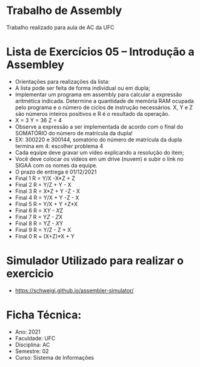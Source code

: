 # Trabalho de Assembly
Trabalho realizado para aula de AC da UFC

# Lista de Exercícios 05 – Introdução a Assembley
 - Orientações para realizações da lista:
-  A lista pode ser feita de forma individual ou em dupla;
- Implementar um programa em assembly para calcular a expressão aritmética indicada. Determine a quantidade de memória RAM ocupada pelo programa e o número de ciclos de instrução necessários. X, Y e Z são números inteiros positivos e R é o resultado da operação.
- X = 3 Y = 36 Z = 4
- Observe a expressão a ser implementada de acordo com o final do SOMATÓRIO do número de matrícula da dupla!
- EX: 300220 e 300144, somatório do número de matrícula da dupla termina em 4: escolher problema 4
- Cada equipe deve gravar um vídeo explicando a resolução do item;
- Você deve colocar os vídeos em um drive (nuvem) e subir o link no
SIGAA com os nomes da equipe.
- O prazo de entrega é 01/12/2021
- Final 1
 R = Y/X -X*Z + Z
- Final 2
 R = Y/Z + Y - X
- Final 3
 R = X*Z + Y -Z - X
- Final 4
 R = Y/X + Y -Z - X
- Final 5
 R = Y/X + Y +Z*X
- Final 6
 R = X*Y - X*Z
- Final 7
 R = Y*Z - Z*X
- Final 8
 R = Y*Z - X*Y
- Final 9
 R = Y/Z - Z + X
- Final 0
 R = (X+Z)*X + Y
 
# Simulador Utilizado para realizar o exercicio
- https://schweigi.github.io/assembler-simulator/
# Ficha Técnica:
- Ano: 2021
- Faculdade: UFC
- Disciplina: AC
- Semestre: 02
- Curso: Sistema de Informações
